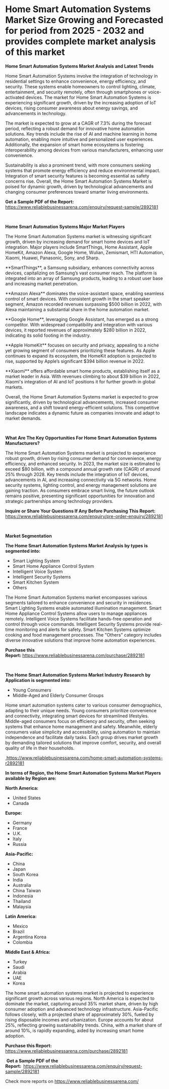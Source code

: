 <p><h1>Home Smart Automation Systems Market Size Growing and Forecasted for period from 2025 - 2032 and provides complete market analysis of this market</h1></p><p><strong>Home Smart Automation Systems Market Analysis and Latest Trends</strong></p>
<p><p>Home Smart Automation Systems involve the integration of technology in residential settings to enhance convenience, energy efficiency, and security. These systems enable homeowners to control lighting, climate, entertainment, and security remotely, often through smartphones or voice-activated devices. The market for Home Smart Automation Systems is experiencing significant growth, driven by the increasing adoption of IoT devices, rising consumer awareness about energy savings, and advancements in technology. </p><p>The market is expected to grow at a CAGR of 7.3% during the forecast period, reflecting a robust demand for innovative home automation solutions. Key trends include the rise of AI and machine learning in home automation, enabling more intuitive and personalized user experiences. Additionally, the expansion of smart home ecosystems is fostering interoperability among devices from various manufacturers, enhancing user convenience. </p><p>Sustainability is also a prominent trend, with more consumers seeking systems that promote energy efficiency and reduce environmental impact. Integration of smart security features is becoming essential as safety concerns rise. Overall, the Home Smart Automation Systems Market is poised for dynamic growth, driven by technological advancements and changing consumer preferences toward smarter living environments.</p></p>
<p><strong>Get a Sample PDF of the Report:&nbsp;</strong> <a href="https://www.reliablebusinessarena.com/enquiry/request-sample/2892181?utm_campaign=2483&utm_medium=2&utm_source=Github&utm_content=ia&utm_term=15032025&utm_id=home-smart-automation-systems">https://www.reliablebusinessarena.com/enquiry/request-sample/2892181</a></p>
<p>&nbsp;</p>
<p><strong>Home Smart Automation Systems Major Market Players</strong></p>
<p><p>The Home Smart Automation Systems market is witnessing significant growth, driven by increasing demand for smart home devices and IoT integration. Major players include SmartThings, Home Assistant, Apple HomeKit, Amazon Alexa, Google Home, Wulian, Zemismart, HTI Automation, Xiaomi, Huawei, Panasonic, Sony, and Sharp.</p><p>**SmartThings**, a Samsung subsidiary, enhances connectivity across devices, capitalizing on Samsung’s vast consumer reach. The platform is integrated into an array of Samsung products, leading to a robust user base and increasing market penetration.</p><p>**Amazon Alexa** dominates the voice-assistant space, enabling seamless control of smart devices. With consistent growth in the smart speaker segment, Amazon recorded revenues surpassing $500 billion in 2022, with Alexa maintaining a substantial share in the home automation market.</p><p>**Google Home**, leveraging Google Assistant, has emerged as a strong competitor. With widespread compatibility and integration with various devices, it reported revenues of approximately $280 billion in 2022, indicating its solid footing in the industry.</p><p>**Apple HomeKit** focuses on security and privacy, appealing to a niche yet growing segment of consumers prioritizing these features. As Apple continues to expand its ecosystem, the HomeKit adoption is projected to rise, supported by Apple’s significant $394 billion revenue in 2022.</p><p>**Xiaomi** offers affordable smart home products, establishing itself as a market leader in Asia. With revenues climbing to about $39 billion in 2022, Xiaomi's integration of AI and IoT positions it for further growth in global markets.</p><p>Overall, the Home Smart Automation Systems market is expected to grow significantly, driven by technological advancements, increased consumer awareness, and a shift toward energy-efficient solutions. This competitive landscape indicates a dynamic future as companies innovate and adapt to market demands.</p></p>
<p>&nbsp;</p>
<p><strong>What Are The Key Opportunities For Home Smart Automation Systems Manufacturers?</strong></p>
<p><p>The Home Smart Automation Systems market is projected to experience robust growth, driven by rising consumer demand for convenience, energy efficiency, and enhanced security. In 2023, the market size is estimated to exceed $80 billion, with a compound annual growth rate (CAGR) of around 25% through 2028. Key trends include the integration of IoT devices, advancements in AI, and increasing connectivity via 5G networks. Home security systems, lighting control, and energy management solutions are gaining traction. As consumers embrace smart living, the future outlook remains positive, presenting significant opportunities for innovation and strategic partnerships among technology providers.</p></p>
<p><strong>Inquire or Share Your Questions If Any Before Purchasing This Report:</strong> <a href="https://www.reliablebusinessarena.com/enquiry/pre-order-enquiry/2892181?utm_campaign=2483&utm_medium=2&utm_source=Github&utm_content=ia&utm_term=15032025&utm_id=home-smart-automation-systems">https://www.reliablebusinessarena.com/enquiry/pre-order-enquiry/2892181</a></p>
<p>&nbsp;</p>
<p><strong>Market Segmentation</strong></p>
<p><strong>The Home Smart Automation Systems Market Analysis by types is segmented into:</strong></p>
<p><ul><li>Smart Lighting System</li><li>Smart Home Appliance Control System</li><li>Intelligent Voice System</li><li>Intelligent Security Systems</li><li>Smart Kitchen System</li><li>Others</li></ul></p>
<p><p>The Home Smart Automation Systems market encompasses various segments tailored to enhance convenience and security in residences. Smart Lighting Systems enable automated illumination management. Smart Home Appliance Control Systems allow users to manage appliances remotely. Intelligent Voice Systems facilitate hands-free operation and control through voice commands. Intelligent Security Systems provide real-time monitoring and alerts for safety. Smart Kitchen Systems optimize cooking and food management processes. The "Others" category includes diverse innovative solutions that improve home automation experiences.</p></p>
<p><strong>Purchase this Report:&nbsp;</strong><a href="https://www.reliablebusinessarena.com/purchase/2892181?utm_campaign=2483&utm_medium=2&utm_source=Github&utm_content=ia&utm_term=15032025&utm_id=home-smart-automation-systems">https://www.reliablebusinessarena.com/purchase/2892181</a></p>
<p>&nbsp;</p>
<p><strong>The Home Smart Automation Systems Market Industry Research by Application is segmented into:</strong></p>
<p><ul><li>Young Consumers</li><li>Middle-Aged and Elderly Consumer Groups</li></ul></p>
<p><p>Home smart automation systems cater to various consumer demographics, adapting to their unique needs. Young consumers prioritize convenience and connectivity, integrating smart devices for streamlined lifestyles. Middle-aged consumers focus on efficiency and security, often seeking systems that enhance home management and safety. Meanwhile, elderly consumers value simplicity and accessibility, using automation to maintain independence and facilitate daily tasks. Each group drives market growth by demanding tailored solutions that improve comfort, security, and overall quality of life in their households.</p></p>
<p><a href="https://www.reliablebusinessarena.com/home-smart-automation-systems-r2892181?utm_campaign=2483&utm_medium=2&utm_source=Github&utm_content=ia&utm_term=15032025&utm_id=home-smart-automation-systems">&nbsp;https://www.reliablebusinessarena.com/home-smart-automation-systems-r2892181</a></p>
<p><strong>In terms of Region, the Home Smart Automation Systems Market Players available by Region are:</strong></p>
<p>
    <p> <strong> North America: </strong>
        <ul>
            <li>United States</li>
            <li>Canada</li>
        </ul>
        </p> 
    <p> <strong> Europe: </strong>
        <ul>
            <li>Germany</li>
            <li>France</li>
            <li>U.K.</li>
            <li>Italy</li>
            <li>Russia</li>
        </ul>
        </p> 
    <p> <strong> Asia-Pacific: </strong>
        <ul>
            <li>China</li>
            <li>Japan</li>
            <li>South Korea</li>
            <li>India</li>
            <li>Australia</li>
            <li>China Taiwan</li>
            <li>Indonesia</li>
            <li>Thailand</li>
            <li>Malaysia</li>
        </ul>
        </p> 
    <p> <strong> Latin America: </strong>
        <ul>
            <li>Mexico</li>
            <li>Brazil</li>
            <li>Argentina Korea</li>
            <li>Colombia</li>
        </ul>
        </p> 
    <p> <strong> Middle East & Africa: </strong>
        <ul>
            <li>Turkey</li>
            <li>Saudi</li>
            <li>Arabia</li>
            <li>UAE</li>
            <li>Korea</li>
        </ul>
    </p>
    </p>
<p><p>The home smart automation systems market is projected to experience significant growth across various regions. North America is expected to dominate the market, capturing around 35% market share, driven by high consumer adoption and advanced technology infrastructure. Asia-Pacific follows closely, with a projected share of approximately 30%, fueled by rising disposable incomes and urbanization. Europe accounts for about 25%, reflecting growing sustainability trends. China, with a market share of around 10%, is rapidly expanding, aided by increasing smart home adoption.</p></p>
<p><strong>Purchase this Report: </strong><a href="https://www.reliablebusinessarena.com/purchase/2892181?utm_campaign=2483&utm_medium=2&utm_source=Github&utm_content=ia&utm_term=15032025&utm_id=home-smart-automation-systems">https://www.reliablebusinessarena.com/purchase/2892181</a></p>
<p>&nbsp;<strong>Get a Sample PDF of the Report:&nbsp;&nbsp;</strong><a href="https://www.reliablebusinessarena.com/enquiry/request-sample/2892181?utm_campaign=2483&utm_medium=2&utm_source=Github&utm_content=ia&utm_term=15032025&utm_id=home-smart-automation-systems">https://www.reliablebusinessarena.com/enquiry/request-sample/2892181</a></p>
<p><strong></strong></p>
<p>Check more reports on <a href="https://www.reliablebusinessarena.com/?utm_campaign=2483&utm_medium=2&utm_source=Github&utm_content=ia&utm_term=15032025&utm_id=home-smart-automation-systems">https://www.reliablebusinessarena.com/</a></p>